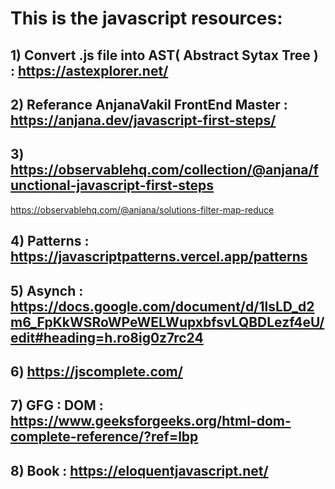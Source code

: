 
# This is the javascript resources:

## 1) Convert .js file into AST( Abstract Sytax Tree ) : https://astexplorer.net/

## 2) Referance AnjanaVakil FrontEnd Master : https://anjana.dev/javascript-first-steps/

## 3) https://observablehq.com/collection/@anjana/functional-javascript-first-steps
https://observablehq.com/@anjana/solutions-filter-map-reduce

## 4) Patterns : https://javascriptpatterns.vercel.app/patterns

## 5) Asynch : https://docs.google.com/document/d/1lsLD_d2m6_FpKkWSRoWPeWELWupxbfsvLQBDLezf4eU/edit#heading=h.ro8ig0z7rc24

## 6) https://jscomplete.com/

## 7) GFG : DOM : https://www.geeksforgeeks.org/html-dom-complete-reference/?ref=lbp

## 8) Book : https://eloquentjavascript.net/


